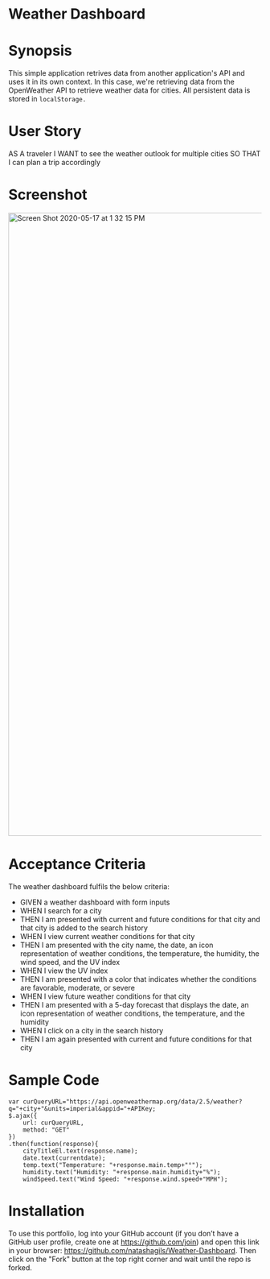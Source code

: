 # Weather Dashboard 

# Synopsis
This simple application retrives data from another application's API and uses it in its own context. In this case, we're retrieving data from the OpenWeather API to retrieve weather data for cities. All persistent data is stored in `localStorage.` 

# User Story
AS A traveler
I WANT to see the weather outlook for multiple cities
SO THAT I can plan a trip accordingly


# Screenshot 

<img width="1238" alt="Screen Shot 2020-05-17 at 1 32 15 PM" src="https://user-images.githubusercontent.com/56641651/82155457-1aea1280-9843-11ea-88e6-d2691763e17c.png">

# Acceptance Criteria 
The weather dashboard fulfils the below criteria: 

* GIVEN a weather dashboard with form inputs
* WHEN I search for a city
* THEN I am presented with current and future conditions for that city and that city is added to the search history
* WHEN I view current weather conditions for that city
* THEN I am presented with the city name, the date, an icon representation of weather conditions, the temperature, the humidity, the wind speed, and the UV index
* WHEN I view the UV index
* THEN I am presented with a color that indicates whether the conditions are favorable, moderate, or severe
* WHEN I view future weather conditions for that city
* THEN I am presented with a 5-day forecast that displays the date, an icon representation of weather conditions, the temperature, and the humidity
* WHEN I click on a city in the search history
* THEN I am again presented with current and future conditions for that city

# Sample Code


    var curQueryURL="https://api.openweathermap.org/data/2.5/weather?q="+city+"&units=imperial&appid="+APIKey;
    $.ajax({
        url: curQueryURL,
        method: "GET"
    })
    .then(function(response){
        cityTitleEl.text(response.name);
        date.text(currentdate);
        temp.text("Temperature: "+response.main.temp+"°");
        humidity.text("Humidity: "+response.main.humidity+"%");
        windSpeed.text("Wind Speed: "+response.wind.speed+"MPH");
 
  
  
 # Installation
To use this portfolio, log into your GitHub account (if you don’t have a GitHub user profile, create one at https://github.com/join) and open this link in your browser: https://github.com/natashagils/Weather-Dashboard. Then click on the "Fork" button at the top right corner and wait until the repo is forked. 




